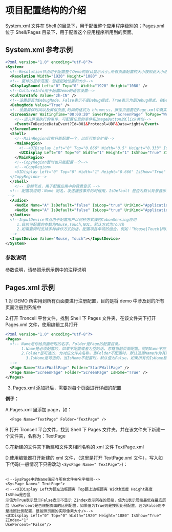 # 项目配置结构的介绍

System.xml 文件在 Shell 的目录下，用于配置整个应用程序级别的；Pages.xml 位于 Shell/Pages 目录下，用于配置这个应用程序所用到的页面。

## System.xml 参考示例

```xml
<?xml version="1.0" encoding="utf-8"?>
<System>
  <!--Resolution节点用于配置整个Demo的默认显示大小,所有页面配置的大小按照此大小进行配置，而最终呈现的大小由DisplayBound节点来配置，缩放比例将根据Resolution和DisplayBound的比例来确定-->
  <Resolution Width="1920" Height="1080" />
  <!-- 窗体的显示范围，包括起始位置和大小-->
  <DisplayBound Left="0" Top="0" Width="1920" Height="1080" />
  <!--CultureInfo用于配置Demo的语言设置-->
  <CultureInfo Value="zh-CN" />
  <!--设置是否为DebugMode，False表示不是Debug模式，True表示为是Debug模式，在Debug模式下，支持鼠标操作-->
  <DebugMode Value="True" />
  <!--设置屏保时间以及屏保页面,时间的格式为 hh:mm:ss，屏保页面要在Page.xml中真实存在, ToPage用于配置有人在屏保模式下，有人互动进入的页面，如果ToPage没配，进入最后一个进入屏保的页面，如果配置了，直接进入固定的页面-->
  <ScreenSaver WaitingTime="00:00:20" SaverPage="ScreenPage" ToPage="WelcomePage">
	<!--进入屏保执行的事件，可配置任意的事件和ImageButton的Click类似-->
	<Event>ToDeviceDataEvent?Id=001&Protocol=UDP&Data=right</Event>
  </ScreenSaver>
  <Shell>
    <!--MainRegion目前只能配置一个，以后可能会扩展-->
    <MainRegion>
      <!--<UIDisplay Left="0" Top="0.666" Width="0.5" Height="0.333" IsShow="True"  ZIndex="1" UsePercent="True"/>-->
      <UIDisplay Left="0" Top="0" Width="1" Height="1" IsShow="True" ZIndex="1" UsePercent="True" />
    </MainRegion>
    <!--CopyRegion暂时也只能配置一个-->
    <!--<CopyRegion>
    <UIDisplay Left="0" Top="0" Width="1" Height="0.666" IsShow="True"  ZIndex="1" UsePercent="True"/>
  </CopyRegion>-->
  </Shell>
    <!-- 音频节点，用于配置应用中的背景音乐 -->
  <!-- 配置项说明：Name 别名，发送播放事件的时候用，IsDefault 是否为默认背景音乐，IsLoop 是否循环播放，UriKind 背景音乐的资源路径类型，值是文件路径
 -->
  <Audios>
    <Audio Name="A" IsDefault="false" IsLoop="true" UriKind="Application">AudioSource/音频1.mp3</Audio>
    <Audio Name="A" IsDefault="false" IsLoop="true" UriKind="Application">AudioSource/音频2.mp3</Audio>
  </Audios>
  <!--InputDevice节点用于配置用户以何种方式操控CobonSensing应用
     1.目前可配置的参数为Mouse,Touch,NUI。默认方式为Touch
     2.如需要同时支持多种操作方式的话，配置项各单项的组合。例如：“Mouse|Touch|NUI”
  -->
  <InputDevice Value="Mouse, Touch"></InputDevice>
</System>
```

### 参数说明

参数说明，请参照示例示例中的注释说明

## Pages.xml 示例

1.对 DEMO 所实用到所有页面要进行注册配置，目的是将 demo 中涉及到的所有页面注册到系统中

2.打开 Troncell 平台文件，找到 Shell 下 Pages 文件夹，在该文件夹下打开 Pages.xml 文件，使用编辑工具打开

```xml
<?xml version="1.0" encoding="utf-8"?>
<Pages>
  <!-- Name是你给页面所取的名字，Folder是Page的配置目录。
       1.Name是必须配置的，如果不配置或者为空的话，忽略当前页面配置。同时Name不应重复，是页面的唯一标识,如果重复只取最前的节点。
       2.Folder是可选的，为对应文件夹名称，当Folder不配置时，默认选用Name作为其默认值。如果Folder的路径不存在的话，当前Page会被忽略。
	     3.IsHome是可选的，当IsHome不配置时，默认值为False，如果所有的IsHome都没有配置的话，默认第一个页面节点为首页。
  -->
  <Page Name="StarPWallPage" Folder="StarPWallPage" />
  <Page Name="ScreenPage" Folder="ScreenPage" IsHome="True" />
</Pages>
```

3. Pages.xml 添加好后，需要对每个页面进行详细的配置

**例子：**

A.Pages.xml 里添加 page，如：

```
  <Page Name="TextPage" Folder="TextPage" />

```

B.打开 Troncell 平台文件，找到 Shell 下 Pages 文件夹，并在该文件夹下新建一个文件夹，名称为：TextPage

C.在新建的文件夹下新建和文件夹相同名称的 xml 文件 TextPage.xml

D.使用编辑器打开新建的 xml 文件，（这里是打开 TextPage.xml 文件），写入如下代码(一般情况下只需改动 `<SysPage Name=" TextPage">`)：

```

<!--SysPage中的Name值应与所在文件夹名字相同-->
<SysPage Name=" TextPage">
<!--<UIDisplay Left为距左边框距离 Top距上边框距离 Width宽度 Height高度 IsShow是否显
示值为True表示显示False表示不显示 ZIndex表示所在的层级，值为1表示层级最低在最底层
层 UsePercent是否根据页面的比例配置，如果值为True则是按照比例配置，若为False则不
是按照比例配置，是按照页面的实际像素大小/>-->
<UIDisplay Left="0" Top="0" Width="1920" Height="1080" IsShow="True" ZIndex="1"
UsePercent="False"/>
```
